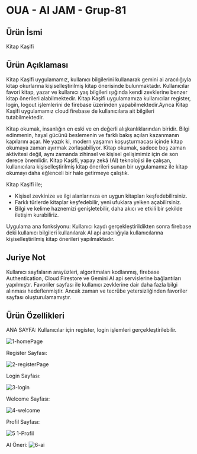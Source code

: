 # OUA - AI JAM - Grup-81

## Ürün İsmi
Kitap Kaşifi

## Ürün Açıklaması
Kitap Kaşifi uygulamamız, kullanıcı bilgilerini kullanarak gemini ai aracılığıyla kitap okurlarına kişiselleştirilmiş kitap önerisinde bulunmaktadır. Kullanıcılar favori kitap, yazar ve kullanıcı yaş bilgileri ışığında kendi zevklerine benzer kitap önerileri alabilmektedir. Kitap Kaşifi uygulamamıza kullanıcılar register, login, logout işlemlerini de firebase üzerinden yapabilmektedir.Ayrıca Kitap Kaşifi uygulamamız cloud firebase de kullanıcılara ait bilgileri tutabilmektedir.

Kitap okumak, insanlığın en eski ve en değerli alışkanlıklarından biridir. Bilgi edinmenin, hayal gücünü beslemenin ve farklı bakış açıları kazanmanın kapılarını açar. Ne yazık ki, modern yaşamın koşuşturmacası içinde kitap okumaya zaman ayırmak zorlaşabiliyor. Kitap okumak, sadece boş zaman aktivitesi değil, aynı zamanda zihinsel ve kişisel gelişimimiz için de son derece önemlidir. Kitap Kaşifi, yapay zekâ (AI) teknolojisi ile çalışan, kullanıcılara kişiselleştirilmiş kitap önerileri sunan bir uygulamamız ile kitap okumayı daha eğlenceli bir hale getirmeye çalıştık.

Kitap Kaşifi ile;
- Kişisel zevkinize ve ilgi alanlarınıza en uygun kitapları keşfedebilirsiniz.
- Farklı türlerde kitaplar keşfedebilir, yeni ufuklara yelken açabilirsiniz.
- Bilgi ve kelime haznemizi genişletebilir, daha akıcı ve etkili bir şekilde iletişim kurabiliriz.

Uygulama ana fonksiyonu: Kullanıcı kaydı gerçekleştirildikten sonra firebase deki kullanıcı bilgileri kullanılarak AI api aracılığıyla kullanıcılarına kişiselleştirilmiş kitap önerileri yapılmaktadır.

## Juriye Not
Kullanıcı sayfaların arayüzleri, algoritmaları kodlanmış, firebase Authentication, Cloud Firestore ve Gemini AI api servislerine bağlantıları yapılmıştır. Favoriler sayfası ile kullanıcı zevklerine dair daha fazla bilgi alınması hedeflenmiştir. Ancak zaman ve tecrübe yetersizliğinden favoriler sayfası oluşturulamamıştır. 

## Ürün Özellikleri
ANA SAYFA: Kullanıcılar için register, login işlemleri gerçekleştirilebilir.

![1-homePage](https://github.com/havva-nur-ezginci/OUA_APP_JAM_81/assets/62055621/cb394da5-7acf-42a7-902c-3b1c9b350ed9)

Register Sayfası:

![2-registerPage](https://github.com/havva-nur-ezginci/OUA_APP_JAM_81/assets/62055621/d5733a0c-e7a1-4901-b4d2-92e5cbc6fc86)


Login Sayfası:

![3-login](https://github.com/havva-nur-ezginci/OUA_APP_JAM_81/assets/62055621/0a6bc504-9a88-4838-8afc-ea1b6fed44cc)

Welcome Sayfası:

![4-welcome](https://github.com/havva-nur-ezginci/OUA_APP_JAM_81/assets/62055621/77276783-4ae5-4f9f-8243-b71bf2cd3794)

Profil Sayfası:

![5 1-Profil](https://github.com/havva-nur-ezginci/OUA_APP_JAM_81/assets/62055621/9da08c1c-94e4-4e75-bf06-5acc6be83286)

AI Öneri:
![6-ai](https://github.com/havva-nur-ezginci/OUA_APP_JAM_81/assets/62055621/704ff860-4e8f-4675-bea0-eda8cd0cb2e1)

